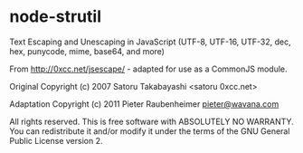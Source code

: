 node-strutil
============

Text Escaping and Unescaping in JavaScript (UTF-8, UTF-16, UTF-32, dec, hex, punycode, mime, base64, and more)

From http://0xcc.net/jsescape/ - adapted for use as a CommonJS module.

Original Copyright (c) 2007 Satoru Takabayashi <satoru 0xcc.net>
  
Adaptation Copyright (c) 2011 Pieter Raubenheimer <pieter@wavana.com>
  
All rights reserved.  This is free software with ABSOLUTELY NO WARRANTY.
You can redistribute it and/or modify it under the terms of
the GNU General Public License version 2.
